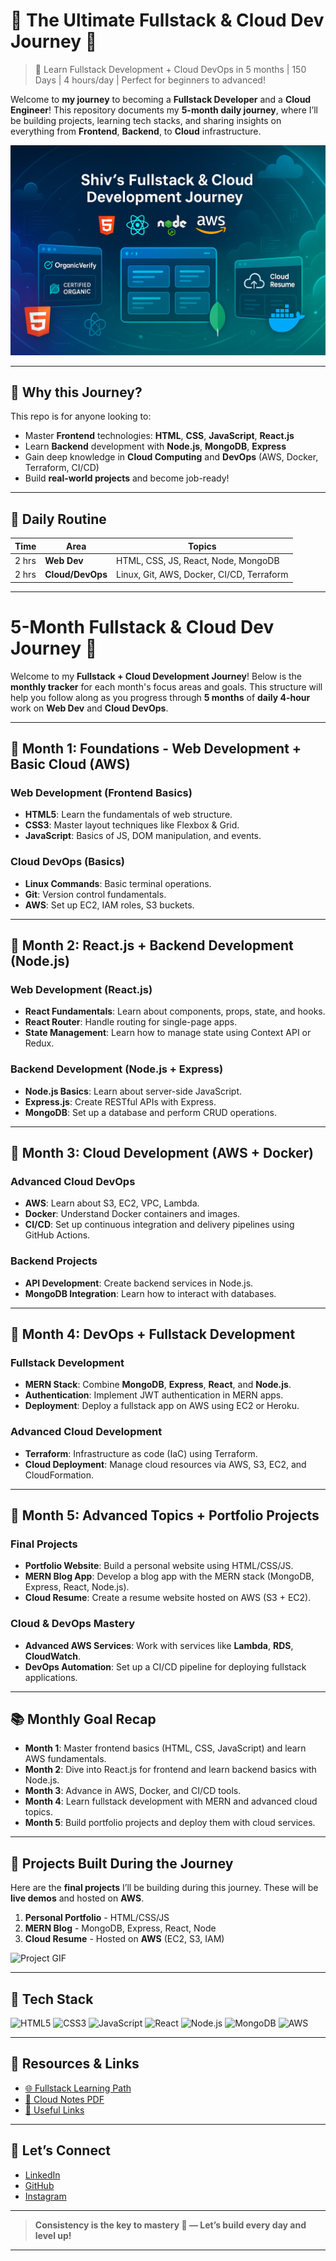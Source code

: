 # 🌟 **The Ultimate Fullstack & Cloud Dev Journey 🚀**
> 🚀 Learn Fullstack Development + Cloud DevOps in 5 months | 150 Days | 4 hours/day | Perfect for beginners to advanced!

Welcome to **my journey** to becoming a **Fullstack Developer** and a **Cloud Engineer**! This repository documents my **5-month daily journey**, where I’ll be building projects, learning tech stacks, and sharing insights on everything from **Frontend**, **Backend**, to **Cloud** infrastructure.

![Repo Banner](https://github.com/Jani-shiv/5-Month-Fullstack-Cloud-Journey/blob/main/image/banner.png)

---

## 🌱 **Why this Journey?**

This repo is for anyone looking to:
- Master **Frontend** technologies: **HTML**, **CSS**, **JavaScript**, **React.js**
- Learn **Backend** development with **Node.js**, **MongoDB**, **Express**
- Gain deep knowledge in **Cloud Computing** and **DevOps** (AWS, Docker, Terraform, CI/CD)
- Build **real-world projects** and become job-ready!

---

## 🧠 **Daily Routine**

| Time | Area          | Topics |
|------|---------------|--------|
| 2 hrs | **Web Dev**   | HTML, CSS, JS, React, Node, MongoDB |
| 2 hrs | **Cloud/DevOps** | Linux, Git, AWS, Docker, CI/CD, Terraform |

---

# 5-Month Fullstack & Cloud Dev Journey 📅

Welcome to my **Fullstack + Cloud Development Journey**! Below is the **monthly tracker** for each month's focus areas and goals. This structure will help you follow along as you progress through **5 months** of **daily 4-hour** work on **Web Dev** and **Cloud DevOps**.

---

## 📍 **Month 1: Foundations - Web Development + Basic Cloud (AWS)**

### Web Development (Frontend Basics)
- **HTML5**: Learn the fundamentals of web structure.
- **CSS3**: Master layout techniques like Flexbox & Grid.
- **JavaScript**: Basics of JS, DOM manipulation, and events.

### Cloud DevOps (Basics)
- **Linux Commands**: Basic terminal operations.
- **Git**: Version control fundamentals.
- **AWS**: Set up EC2, IAM roles, S3 buckets.

---

## 📍 **Month 2: React.js + Backend Development (Node.js)**

### Web Development (React.js)
- **React Fundamentals**: Learn about components, props, state, and hooks.
- **React Router**: Handle routing for single-page apps.
- **State Management**: Learn how to manage state using Context API or Redux.

### Backend Development (Node.js + Express)
- **Node.js Basics**: Learn about server-side JavaScript.
- **Express.js**: Create RESTful APIs with Express.
- **MongoDB**: Set up a database and perform CRUD operations.

---

## 📍 **Month 3: Cloud Development (AWS + Docker)**

### Advanced Cloud DevOps
- **AWS**: Learn about S3, EC2, VPC, Lambda.
- **Docker**: Understand Docker containers and images.
- **CI/CD**: Set up continuous integration and delivery pipelines using GitHub Actions.

### Backend Projects
- **API Development**: Create backend services in Node.js.
- **MongoDB Integration**: Learn how to interact with databases.

---

## 📍 **Month 4: DevOps + Fullstack Development**

### Fullstack Development
- **MERN Stack**: Combine **MongoDB**, **Express**, **React**, and **Node.js**.
- **Authentication**: Implement JWT authentication in MERN apps.
- **Deployment**: Deploy a fullstack app on AWS using EC2 or Heroku.

### Advanced Cloud Development
- **Terraform**: Infrastructure as code (IaC) using Terraform.
- **Cloud Deployment**: Manage cloud resources via AWS, S3, EC2, and CloudFormation.

---

## 📍 **Month 5: Advanced Topics + Portfolio Projects**

### Final Projects
- **Portfolio Website**: Build a personal website using HTML/CSS/JS.
- **MERN Blog App**: Develop a blog app with the MERN stack (MongoDB, Express, React, Node.js).
- **Cloud Resume**: Create a resume website hosted on AWS (S3 + EC2).

### Cloud & DevOps Mastery
- **Advanced AWS Services**: Work with services like **Lambda**, **RDS**, **CloudWatch**.
- **DevOps Automation**: Set up a CI/CD pipeline for deploying fullstack applications.

---

## 📚 **Monthly Goal Recap**
- **Month 1**: Master frontend basics (HTML, CSS, JavaScript) and learn AWS fundamentals.
- **Month 2**: Dive into React.js for frontend and learn backend basics with Node.js.
- **Month 3**: Advance in AWS, Docker, and CI/CD tools.
- **Month 4**: Learn fullstack development with MERN and advanced cloud topics.
- **Month 5**: Build portfolio projects and deploy them with cloud services.

---

## 🚀 **Projects Built During the Journey**  
Here are the **final projects** I’ll be building during this journey. These will be **live demos** and hosted on **AWS**.

1. **Personal Portfolio** - HTML/CSS/JS  
2. **MERN Blog** - MongoDB, Express, React, Node  
3. **Cloud Resume** - Hosted on **AWS** (EC2, S3, IAM)

![Project GIF](https://media.giphy.com/media/v1.Y2lkPTc5MGI3NjExbTMzNjV2a3h3cGNjdWR0d3Zmc21pMzhsaWZiMnVsOGExOTRjMGQwaSZlcD12MV9zdGlja2Vyc19zZWFyY2gmY3Q9cw/9OsrJZ1ZBN9E2xqBcM/giphy.gif)

---

## 🔧 **Tech Stack**

![HTML5](https://img.shields.io/badge/-HTML5-E34F26?logo=html5&logoColor=white)
![CSS3](https://img.shields.io/badge/-CSS3-1572B6?logo=css3)
![JavaScript](https://img.shields.io/badge/-JavaScript-F7DF1E?logo=javascript&logoColor=black)
![React](https://img.shields.io/badge/-React-20232A?logo=react)
![Node.js](https://img.shields.io/badge/-Node.js-339933?logo=node.js&logoColor=white)
![MongoDB](https://img.shields.io/badge/-MongoDB-47A248?logo=mongodb&logoColor=white)
![AWS](https://img.shields.io/badge/-AWS-FF9900?logo=amazon-aws)

---

## 🎯 **Resources & Links**

- [🌐 Fullstack Learning Path](https://example.com/fullstack)
- [📘 Cloud Notes PDF](Resources/notes/cloud.pdf)
- [🔗 Useful Links](Resources/links.md)

---

## 💬 **Let’s Connect**  
- [LinkedIn](https://linkedin.com/in/shiv-jani/)
- [GitHub](https://github.com/Jani-shiv/)
- [Instagram](https://www.instagram.com/jani._.712/)

---

> **Consistency is the key to mastery 🔑 — Let’s build every day and level up!**  

---


